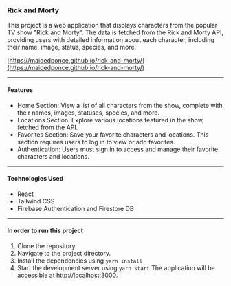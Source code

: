 ### Rick and Morty

This project is a web application that displays characters from the popular TV show "Rick and Morty". The data is fetched from the Rick and Morty API, providing users with detailed information about each character, including their name, image, status, species, and more.

[https://maidedponce.github.io/rick-and-morty/](https://maidedponce.github.io/rick-and-morty/)

---

#### Features

- Home Section: View a list of all characters from the show, complete with their names, images, statuses, species, and more.
- Locations Section: Explore various locations featured in the show, fetched from the API.
- Favorites Section: Save your favorite characters and locations. This section requires users to log in to view or add favorites.
- Authentication: Users must sign in to access and manage their favorite characters and locations.

---

#### Technologies Used

- React
- Tailwind CSS
- Firebase Authentication and Firestore DB

---

#### In order to run this project

1. Clone the repository.
2. Navigate to the project directory.
3. Install the dependencies using `yarn install`
4. Start the development server using `yarn start`
   The application will be accessible at http://localhost:3000.
